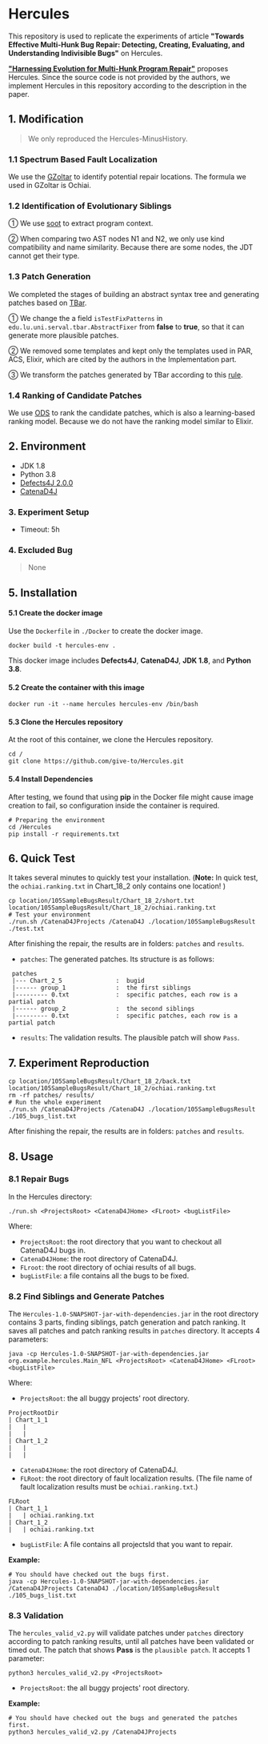 # Hercules

This repository is used to replicate the experiments of article **"Towards Effective Multi-Hunk Bug Repair: Detecting, Creating, Evaluating, and Understanding Indivisible Bugs"** on Hercules. 

**["Harnessing Evolution for Multi-Hunk Program Repair"](https://ieeexplore.ieee.org/document/8812131)** proposes Hercules. Since the source code is not provided by the authors, we implement Hercules in this repository according to the description in the paper.



## 1. Modification

> We only reproduced the Hercules-MinusHistory.

### 1.1 Spectrum Based Fault Localization

We use the [GZoltar](https://github.com/GZoltar/gzoltar) to identify potential repair locations. The formula we used in GZoltar is Ochiai.

### 1.2 Identification of Evolutionary Siblings

① We use [soot](https://github.com/soot-oss/soot) to extract program context.

② When comparing two AST nodes N1 and N2, we only use kind compatibility and name similarity. Because there are some nodes, the JDT cannot get their type. 

### 1.3 Patch Generation

We completed the stages of building an abstract syntax tree and generating patches based on [TBar](https://github.com/TruX-DTF/TBar). 

① We change the a field ```isTestFixPatterns``` in ```edu.lu.uni.serval.tbar.AbstractFixer``` from **false** to **true**, so that it can generate more plausible patches.

② We removed some templates and kept only the templates used in PAR, ACS, Elixir, which are cited by the authors in the Implementation part.

③ We transform the patches generated by TBar according to this [rule](./rules.md).

### 1.4 Ranking of Candidate Patches

We use [ODS](https://dl.acm.org/doi/10.1109/TSE.2021.3071750) to rank the candidate patches, which is also a learning-based ranking model. Because we do not have the ranking model similar to Elixir.



## 2. Environment

- JDK 1.8
- Python 3.8
- [Defects4J 2.0.0](https://github.com/rjust/defects4j)
- [CatenaD4J](https://github.com/universetraveller/CatenaD4J)



### 3. Experiment Setup

- Timeout: 5h



### 4. Excluded Bug

> None



## 5. Installation

#### 5.1 Create the docker image

Use the `Dockerfile` in `./Docker` to create the docker image.

```shell
docker build -t hercules-env .
```

This docker image includes **Defects4J**, **CatenaD4J**, **JDK 1.8**, and **Python 3.8**.

#### 5.2 Create the container with this image

```shell
docker run -it --name hercules hercules-env /bin/bash
```

#### 5.3 Clone the Hercules repository

At the root of this container, we clone the Hercules repository.

```shell
cd /
git clone https://github.com/give-to/Hercules.git
```

#### 5.4 Install Dependencies

After testing, we found that using **pip** in the Docker file might cause image creation to fail, so configuration inside the container is required.

```shell
# Preparing the environment
cd /Hercules
pip install -r requirements.txt
```



## 6. Quick Test

It takes several minutes to quickly test your installation. (**Note:** In quick test, the `ochiai.ranking.txt` in Chart_18_2 only contains one location! )

```shell
cp location/105SampleBugsResult/Chart_18_2/short.txt location/105SampleBugsResult/Chart_18_2/ochiai.ranking.txt
# Test your environment
./run.sh /CatenaD4JProjects /CatenaD4J ./location/105SampleBugsResult ./test.txt
```

After finishing the repair, the results are in folders: `patches` and `results`.

- `patches`: The generated patches. Its structure is as follows:

```
 patches
 |--- Chart_2_5               :  bugid
 |------ group_1              :  the first siblings
 |--------- 0.txt             :  specific patches, each row is a partial patch
 |------ group_2              :  the second siblings
 |--------- 0.txt             :  specific patches, each row is a partial patch
```

- `results`: The validation results. The plausible patch will show `Pass`.



## 7. Experiment Reproduction

``` shell
cp location/105SampleBugsResult/Chart_18_2/back.txt location/105SampleBugsResult/Chart_18_2/ochiai.ranking.txt
rm -rf patches/ results/
# Run the whole experiment
./run.sh /CatenaD4JProjects /CatenaD4J ./location/105SampleBugsResult ./105_bugs_list.txt
```

After finishing the repair, the results are in folders: `patches` and `results`.



## 8. Usage

### 8.1 Repair Bugs

In the Hercules directory:

```shell
./run.sh <ProjectsRoot> <CatenaD4JHome> <FLroot> <bugListFile>
```

Where:

- `ProjectsRoot`: the root directory that you want to checkout all CatenaD4J bugs in.
- `CatenaD4JHome`: the root directory of CatenaD4J. 
- `FLroot`: the root directory of ochiai results of all bugs.
- `bugListFile`: a file contains all the bugs to be fixed.

### 8.2 Find Siblings and Generate Patches

The `Hercules-1.0-SNAPSHOT-jar-with-dependencies.jar` in the root directory contains 3 parts, finding siblings, patch generation and patch ranking. It saves all patches and patch ranking results in `patches` directory. It accepts 4 parameters:

```shell
java -cp Hercules-1.0-SNAPSHOT-jar-with-dependencies.jar org.example.hercules.Main_NFL <ProjectsRoot> <CatenaD4JHome> <FLroot> <bugListFile>
```

Where:

- `ProjectsRoot`: the all buggy projects' root directory. 

```
ProjectRootDir
| Chart_1_1
|	| 
|	|
| Chart_1_2
|	|
|	|
```

- `CatenaD4JHome`: the root directory of CatenaD4J. 
- `FLRoot`: the root directory of fault localization results. (The file name of fault localization results must be `ochiai.ranking.txt`.)

```
FLRoot
| Chart_1_1
|	| ochiai.ranking.txt
| Chart_1_2
|	| ochiai.ranking.txt
```

- `bugListFile`: A file contains all projectsId that you want to repair.

**Example:**

```shell
# You should have checked out the bugs first.
java -cp Hercules-1.0-SNAPSHOT-jar-with-dependencies.jar /CatenaD4JProjects CatenaD4J ./location/105SampleBugsResult ./105_bugs_list.txt
```

### 8.3 Validation

The `hercules_valid_v2.py` will validate patches under `patches` directory according to patch ranking results, until all patches have been validated or timed out. The patch that shows **Pass** is the `plausible patch`. It accepts 1 parameter:

```
python3 hercules_valid_v2.py <ProjectsRoot>
```

- `ProjectsRoot`: the all buggy projects' root directory. 

**Example:**

```shell
# You should have checked out the bugs and generated the patches first.
python3 hercules_valid_v2.py /CatenaD4JProjects
```







